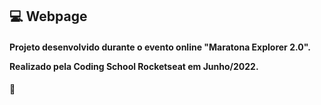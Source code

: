 <h2>💻 Webpage</h2>
<h4>
<p>Projeto desenvolvido durante o evento online "Maratona Explorer 2.0".</p>
<p>Realizado pela Coding School Rocketseat em Junho/2022.</p>
</h4>

 🌻
